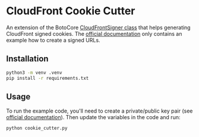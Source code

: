 # CloudFront Cookie Cutter

An extension of the BotoCore [CloudFrontSigner class](https://github.com/boto/botocore/blob/develop/botocore/signers.py) that helps generating CloudFront signed cookies. The [official documentation](https://boto3.amazonaws.com/v1/documentation/api/latest/reference/services/cloudfront.html#generate-a-signed-url-for-amazon-cloudfront) only contains an example how to create a signed URLs.

## Installation

```sh
python3 -m venv .venv
pip install -r requirements.txt
```

## Usage

To run the example code, you'll need to create a private/public key pair (see [official documentation](https://docs.aws.amazon.com/AmazonCloudFront/latest/DeveloperGuide/private-content-trusted-signers.html#private-content-creating-cloudfront-key-pairs)). Then update the variables in the code and run:

```sh
python cookie_cutter.py
```
